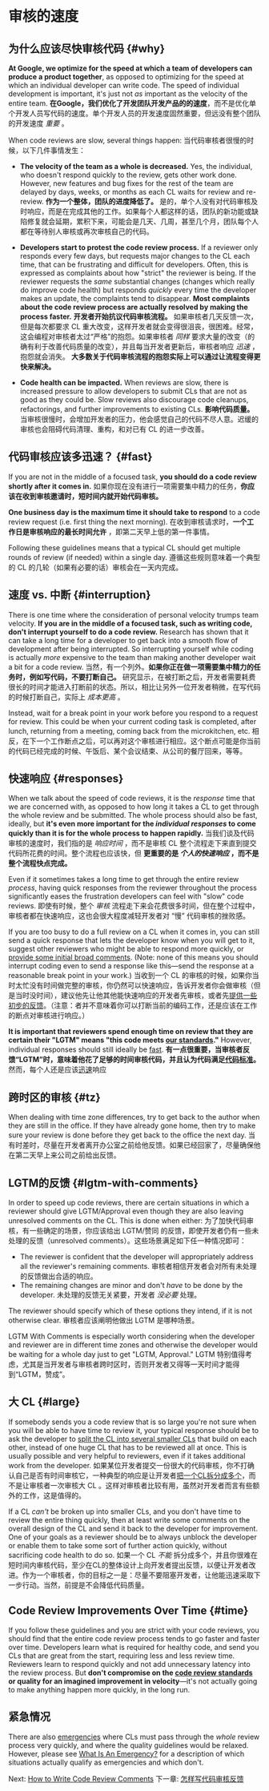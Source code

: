 # 审核的速度

## 为什么应该尽快审核代码 {#why}

**At Google, we optimize for the speed at which a team of developers can produce
a product together**, as opposed to optimizing for the speed at which an
individual developer can write code. The speed of individual development is
important, it's just not _as_ important as the velocity of the entire team.
**在Google，我们优化了开发团队开发产品的的速度**，而不是优化单个开发人员写代码的速度。单个开发人员的开发速度固然重要，但远没有整个团队的开发速度 _重要_ 。

When code reviews are slow, several things happen:
当代码审核者很慢的时候，以下几件事情发生：

*   **The velocity of the team as a whole is decreased.** Yes, the individual,
    who doesn't respond quickly to the review, gets other work done. However,
    new features and bug fixes for the rest of the team are delayed by days,
    weeks, or months as each CL waits for review and re-review. **作为一个整体，团队的进度降低了。** 是的，单个人没有对代码审核及时响应，而是在完成其他的工作。如果每个人都这样的话，团队的新功能或缺陷修复就会延期，累积下来，可能会是几天、几周，甚至几个月，团队每个人都在等待别人审核或再次审核自己的代码。
    
*   **Developers start to protest the code review process.** If a reviewer only
    responds every few days, but requests major changes to the CL each time,
    that can be frustrating and difficult for developers. Often, this is
    expressed as complaints about how "strict" the reviewer is being. If the
    reviewer requests the _same_ substantial changes (changes which really do
    improve code health) but responds _quickly_ every time the developer makes
    an update, the complaints tend to disappear. **Most complaints about the
    code review process are actually resolved by making the process faster.**
    **开发者开始抗议代码审核流程。** 如果审核者几天反馈一次，但是每次都要求 CL 重大改变，这样开发者就会变得很沮丧，很困难。经常，这会编程对审核者太过“严格”的抱怨。如果审核者 _同样_ 要求大量的改变（的确有利于改善代码质量的改变），并且每当开发者更新后，审核者响应 _迅速_ ，抱怨就会消失。 **大多数关于代码审核流程的抱怨实际上可以通过让流程变得更快来解决。**
    
*   **Code health can be impacted.** When reviews are slow, there is increased
    pressure to allow developers to submit CLs that are not as good as they
    could be. Slow reviews also discourage code cleanups, refactorings, and
    further improvements to existing CLs. **影响代码质量。** 当审核很慢时，会增加开发者的压力，他会感觉自己的代码不尽人意。迟缓的审核也会阻碍代码清理、重构，和对已有 CL 的进一步改善。

## 代码审核应该多迅速？ {#fast}

If you are not in the middle of a focused task, **you should do a code review
shortly after it comes in.**
如果你现在没有进行一项需要集中精力的任务，**你应该在收到审核邀请时，短时间内就开始代码审核。** 

**One business day is the maximum time it should take to respond** to a code
review request (i.e. first thing the next morning).
在收到审核请求时，**一个工作日是审核响应的最长时间允许** ，即第二天早上低的第一件事情。 

Following these guidelines means that a typical CL should get multiple rounds of
review (if needed) within a single day. 遵循这些规则意味着一个典型的 CL 的几轮（如果有必要的话）审核会在一天内完成。

## 速度 vs. 中断 {#interruption}

There is one time where the consideration of personal velocity trumps team
velocity. **If you are in the middle of a focused task, such as writing code,
don't interrupt yourself to do a code review.** Research has shown that it can
take a long time for a developer to get back into a smooth flow of development
after being interrupted. So interrupting yourself while coding is actually
_more_ expensive to the team than making another developer wait a bit for a code
review.
当然，有一个列外。**如果你正在做一项需要集中精力的任务时，例如写代码，不要打断自己。** 研究显示，在被打断之后，开发者需要耗费很长的时间才能进入打断前的状态。所以，相比让另外一位开发者稍微，在写代码的时候打断自己，实际上 _成本更高_ 。

Instead, wait for a break point in your work before you respond to a request for
review. This could be when your current coding task is completed, after lunch,
returning from a meeting, coming back from the microkitchen, etc.
相反，在下一个工作断点之后，可以再对这个审核进行相应。这个断点可能是你当前的代码已经完成的时候、午饭后、某个会议结束、从公司的餐厅回来，等等。


## 快速响应 {#responses}

When we talk about the speed of code reviews, it is the _response_ time that we
are concerned with, as opposed to how long it takes a CL to get through the
whole review and be submitted. The whole process should also be fast, ideally,
but **it's even more important for the _individual responses_ to come quickly
than it is for the whole process to happen rapidly.**
当我们谈及代码审核的速度时，我们指的是 _响应时间_ ，而不是审核 CL 整个流程走下来直到提交代码所花费的时间。整个流程也应该快，但 **更重要的是 _个人的快速响应_ ，而不是整个流程快点完成。**

Even if it sometimes takes a long time to get through the entire review
_process_, having quick responses from the reviewer throughout the process
significantly eases the frustration developers can feel with "slow" code
reviews.
即使有时候，整个 _审核_ 流程走下来会花费很多时间，但在整个过程中，审核者都在快速响应，这也会很大程度减轻开发者对 “慢” 代码审核的挫败感。

If you are too busy to do a full review on a CL when it comes in, you can still
send a quick response that lets the developer know when you will get to it,
suggest other reviewers who might be able to respond more quickly, or
[provide some initial broad comments](navigate.md). (Note: none of this means
you should interrupt coding even to send a response like this&mdash;send the
response at a reasonable break point in your work.)
当收到一个 CL 的审核的时候，如果你当时太忙没有时间做完整的审核，你仍然可以快速响应，告诉开发者你会做审核（但是当时没时间），建议他先让他其他能快速响应的开发者先审核，或者先[提供一些初步的反馈](navigate.md)。（注意：者并不意味着你可以打断当前的编码工作，还是应该在工作的断点对审核进行响应。）

**It is important that reviewers spend enough time on review that they are
certain their "LGTM" means "this code meets [our standards](standard.md)."**
However, individual responses should still ideally be [fast](#fast).
**有一点很重要，当审核者反馈“LGTM”时，意味着他花了足够的时间审核代码，并且认为代码满足[代码标准](standard.md)。** 然而，每个人还是应该[迅速](#fast)响应

## 跨时区的审核 {#tz}

When dealing with time zone differences, try to get back to the author when they
are still in the office. If they have already gone home, then try to make sure
your review is done before they get back to the office the next day.
当有时差时，尽量在开发者离开办公室之前给他反馈。如果已经回家了，尽量确保他在第二天早上来公司之前给出反馈。

## LGTM的反馈 {#lgtm-with-comments}

In order to speed up code reviews, there are certain situations in which a
reviewer should give LGTM/Approval even though they are also leaving unresolved
comments on the CL. This is done when either:
为了加快代码审核，有一些确定的场景，你应该给出 LGTM/赞同 的反馈，即使开发者仍有一些未处理的反馈（unresolved comments）。这些场景满足如下任一种情况即可：

*   The reviewer is confident that the developer will appropriately address all
    the reviewer's remaining comments.
    审核者相信开发者会对所有未处理的反馈做出合适的响应。
*   The remaining changes are minor and don't _have_ to be done by the
    developer.
    未处理的反馈无关紧要，开发者 _没必要_ 处理。

The reviewer should specify which of these options they intend, if it is not
otherwise clear.
审核者应该阐明他做出 LGTM 是哪种场景。

LGTM With Comments is especially worth considering when the developer and
reviewer are in different time zones and otherwise the developer would be
waiting for a whole day just to get "LGTM, Approval."
LGTM 特别值得考虑，尤其是当开发者与审核者跨时区时，否则开发者又得等一天时间才能得到“LGTM，赞成”。

## 大 CL {#large}

If somebody sends you a code review that is so large you're not sure when you
will be able to have time to review it, your typical response should be to ask
the developer to
[split the CL into several smaller CLs](../developer/small-cls.md) that build on
each other, instead of one huge CL that has to be reviewed all at once. This is
usually possible and very helpful to reviewers, even if it takes additional work
from the developer.
如果某位开发者提交一份很大的代码审核，你不打确认自己是否有时间审核它，一种典型的响应是让开发者[把一个CL拆分成多个](../developer/small-cls.md)，而不是让审核者一次审核大 CL 。这样对审核者比较有用，虽然对开发者而言有些额外的工作，这是值得的。

If a CL *can't* be broken up into smaller CLs, and you don't have time to review
the entire thing quickly, then at least write some comments on the overall
design of the CL and send it back to the developer for improvement. One of your
goals as a reviewer should be to always unblock the developer or enable them to
take some sort of further action quickly, without sacrificing code health to do
so.
如果一个 CL *不能* 拆分成多个，并且你很难在短时间内审核代码，至少在CL的整体设计上向开发者提出反馈，以便让开发者改进。作为一个审核者，你的目标之一是：尽量不要阻塞开发者，让他能迅速采取下一步行动。当然，前提是不会降低代码质量。

## Code Review Improvements Over Time {#time}

If you follow these guidelines and you are strict with your code reviews, you
should find that the entire code review process tends to go faster and faster
over time. Developers learn what is required for healthy code, and send you CLs
that are great from the start, requiring less and less review time. Reviewers
learn to respond quickly and not add unnecessary latency into the review
process.
But **don't compromise on
the [code review standards](standard.md) or quality for an imagined improvement
in velocity**&mdash;it's not actually going to make anything happen more
quickly, in the long run.

## 紧急情况

There are also [emergencies](../emergencies.md) where CLs must pass through the
_whole_ review process very quickly, and where the quality guidelines would be
relaxed. However, please see [What Is An Emergency?](../emergencies.md#what) for
a description of which situations actually qualify as emergencies and which
don't.

Next: [How to Write Code Review Comments](comments.md)
下一章: [怎样写代码审核反馈](comments.md)
